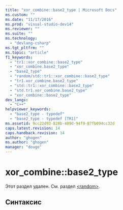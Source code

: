 ```yaml
---
title: "xor_combine::base2_type | Microsoft Docs"
ms.custom: ""
ms.date: "11/17/2016"
ms.prod: "visual-studio-dev14"
ms.reviewer: ""
ms.suite: ""
ms.technology: 
  - "devlang-csharp"
ms.tgt_pltfrm: ""
ms.topic: "article"
f1_keywords: 
  - "tr1::xor_combine::base2_type"
  - "xor_combine.base2_type"
  - "base2_type"
  - "random/std::tr1::xor_combine::base2_type"
  - "tr1.xor_combine.base2_type"
  - "std::tr1::xor_combine::base2_type"
  - "std.tr1.xor_combine.base2_type"
  - "xor_combine::base2_type"
dev_langs: 
  - "C++"
helpviewer_keywords: 
  - "base2_type - typedef"
  - "base2_type - typedef [TR1]"
ms.assetid: 9cc22d93-828b-489d-94f9-87fb094cc32d
caps.latest.revision: 14
caps.handback.revision: 14
author: "ghogen"
ms.author: "ghogen"
manager: "douge"
---
```

# xor_combine::base2_type
Этот раздел удален. См. раздел [\<random\>](../standard-library/random.md).  
  
## Синтаксис